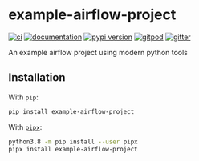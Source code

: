 # example-airflow-project

[![ci](https://github.com/AdolfoVillalobos/example-airflow-project/workflows/ci/badge.svg)](https://github.com/AdolfoVillalobos/example-airflow-project/actions?query=workflow%3Aci)
[![documentation](https://img.shields.io/badge/docs-mkdocs%20material-blue.svg?style=flat)](https://AdolfoVillalobos.github.io/example-airflow-project/)
[![pypi version](https://img.shields.io/pypi/v/example-airflow-project.svg)](https://pypi.org/project/example-airflow-project/)
[![gitpod](https://img.shields.io/badge/gitpod-workspace-blue.svg?style=flat)](https://gitpod.io/#https://github.com/AdolfoVillalobos/example-airflow-project)
[![gitter](https://badges.gitter.im/join%20chat.svg)](https://app.gitter.im/#/room/#example-airflow-project:gitter.im)

An example airflow project using modern python tools

## Installation

With `pip`:

```bash
pip install example-airflow-project
```

With [`pipx`](https://github.com/pipxproject/pipx):

```bash
python3.8 -m pip install --user pipx
pipx install example-airflow-project
```
